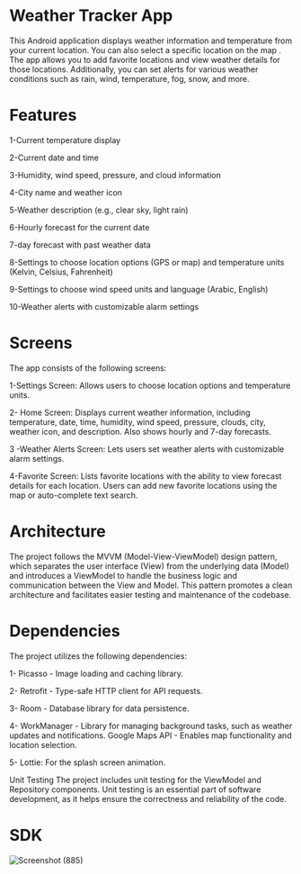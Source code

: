 # Weather Tracker App
This Android application displays weather information and temperature from your current location. You can also select a specific location on the map . The app allows you to add favorite locations and view weather details for those locations. Additionally, you can set alerts for various weather conditions such as rain, wind, temperature, fog, snow, and more.

# Features
1-Current temperature display

2-Current date and time

3-Humidity, wind speed, pressure, and cloud information

4-City name and weather icon

5-Weather description (e.g., clear sky, light rain)

6-Hourly forecast for the current date

7-day forecast with past weather data

8-Settings to choose location options (GPS or map) and temperature units (Kelvin, Celsius, Fahrenheit)

9-Settings to choose wind speed units and language (Arabic, English)

10-Weather alerts with customizable alarm settings

# Screens
The app consists of the following screens:

1-Settings Screen: Allows users to choose location options and temperature units.

2- Home Screen: Displays current weather information, including temperature, date, time, humidity, wind speed, pressure, clouds, city, weather icon, and description. Also shows hourly and 7-day forecasts.

3 -Weather Alerts Screen: Lets users set weather alerts with customizable alarm settings.

4-Favorite Screen: Lists favorite locations with the ability to view forecast details for each location. Users can add new favorite locations using the map or auto-complete text search.

# Architecture
The project follows the MVVM (Model-View-ViewModel) design pattern, which separates the user interface (View) from the underlying data (Model) and introduces a ViewModel to handle the business logic and communication between the View and Model. This pattern promotes a clean architecture and facilitates easier testing and maintenance of the codebase.

# Dependencies
The project utilizes the following dependencies:

1- Picasso - Image loading and caching library.

2- Retrofit - Type-safe HTTP client for API requests.

3- Room - Database library for data persistence.

4- WorkManager - Library for managing background tasks, such as weather updates and notifications. Google Maps API - Enables map functionality and location selection.

5- Lottie: For the splash screen animation.

Unit Testing
The project includes unit testing for the ViewModel and Repository components. Unit testing is an essential part of software development, as it helps ensure the correctness and reliability of the code.

# SDK
![Screenshot (885)](https://github.com/ShroukMohamed16/WeatherTracker/assets/96442266/37aa25f3-f367-4dd7-8fb8-7c49c59564fe)
